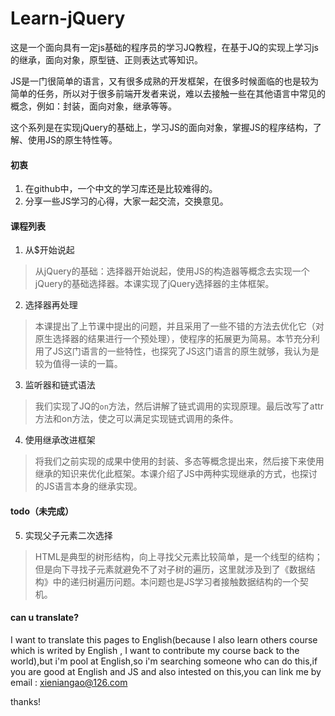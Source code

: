 # Learn-jQuery
这是一个面向具有一定js基础的程序员的学习JQ教程，在基于JQ的实现上学习js的继承，面向对象，原型链、正则表达式等知识。

JS是一门很简单的语言，又有很多成熟的开发框架，在很多时候面临的也是较为简单的任务，所以对于很多前端开发者来说，难以去接触一些在其他语言中常见的概念，例如：封装，面向对象，继承等等。

这个系列是在实现jQuery的基础上，学习JS的面向对象，掌握JS的程序结构，了解、使用JS的原生特性等。
#### 初衷
1. 在github中，一个中文的学习库还是比较难得的。
2. 分享一些JS学习的心得，大家一起交流，交换意见。

#### 课程列表
1. 从$开始说起
>从jQuery的基础：选择器开始说起，使用JS的构造器等概念去实现一个jQuery的基础选择器。本课实现了jQuery选择器的主体框架。

2. 选择器再处理
>本课提出了上节课中提出的问题，并且采用了一些不错的方法去优化它（对原生选择器的结果进行一个预处理），使程序的拓展更为简易。本节充分利用了JS这门语言的一些特性，也探究了JS这门语言的原生就够，我认为是较为值得一读的一篇。

3. 监听器和链式语法
>我们实现了JQ的`on`方法，然后讲解了链式调用的实现原理。最后改写了attr方法和on方法，使之可以满足实现链式调用的条件。

4. 使用继承改进框架
>将我们之前实现的成果中使用的封装、多态等概念提出来，然后接下来使用继承的知识来优化此框架。本课介绍了JS中两种实现继承的方式，也探讨的JS语言本身的继承实现。

#### todo（未完成）

5. 实现父子元素二次选择
>HTML是典型的树形结构，向上寻找父元素比较简单，是一个线型的结构；但是向下寻找子元素就避免不了对子树的遍历，这里就涉及到了《数据结构》中的递归树遍历问题。本问题也是JS学习者接触数据结构的一个契机。

#### can u translate?
I want to translate this pages to English(because I also learn others course which is writed by English , I want to contribute my course back to the world),but i'm pool at English,so i'm searching someone who can do this,if you are good at English and JS and also
intested on this,you can link me by email :
xieniangao@126.com

thanks!
